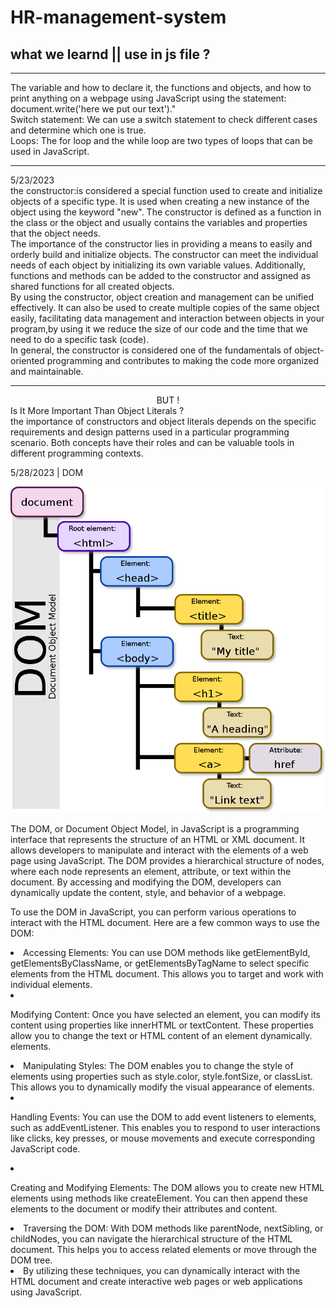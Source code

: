 # HR-management-system

## what we learnd || use in js file ?
<hr>


<p> The variable and how to declare it, the functions and objects, and how to print anything on a webpage using JavaScript using the statement: document.write('here we put our text')."
<br>
Switch statement: We can use a switch statement to check different cases and determine which one is true.
<br>
Loops: The for loop and the while loop are two types of loops that can be used in JavaScript.</p>
<hr>
<p>
5/23/2023 <br>
the constructor:is considered a special function used to create and initialize objects of a specific type. It is used when creating a new instance of the object using the keyword "new". The constructor is defined as a function in the class or the object and usually contains the variables and properties that the object needs.
<br>
The importance of the constructor lies in providing a means to easily and orderly build and initialize objects. The constructor can meet the individual needs of each object by initializing its own variable values. Additionally, functions and methods can be added to the constructor and assigned as shared functions for all created objects.
<br>
By using the constructor, object creation and management can be unified effectively. It can also be used to create multiple copies of the same object easily, facilitating data management and interaction between objects in your program,by using it we reduce the size of our code and the time that we need
to do a specific task (code). 
<br>
In general, the constructor is considered one of the fundamentals of object-oriented programming and contributes to making the code more organized and maintainable.
<hr>
<center> BUT !<br> </center> 
Is It More Important Than Object Literals ?
<br>
the importance of constructors and object literals depends on the specific requirements and design patterns used in a particular programming scenario. Both concepts have their roles and can be valuable tools in different programming contexts.
</p>
<p>
5/28/2023 | DOM <br></p>

![DOM](./assets/856px-DOM-model.png)
<p>
The DOM, or Document Object Model, in JavaScript is a programming interface that represents the structure of an HTML or XML document. It allows developers to manipulate and interact with the elements of a web page using JavaScript. The DOM provides a hierarchical structure of nodes, where each node represents an element, attribute, or text within the document. By accessing and modifying the DOM, developers can dynamically update the content, style, and behavior of a webpage.

<ui>

To use the DOM in JavaScript, you can perform various operations to interact with the HTML document. Here are a few common ways to use the DOM:
<li>
Accessing Elements: You can use DOM methods like getElementById, getElementsByClassName, or getElementsByTagName to select specific elements from the HTML document. This allows you to target and work with individual elements.

</li>
<li>

Modifying Content: Once you have selected an element, you can modify its content using properties like innerHTML or textContent. These properties allow you to change the text or HTML content of an element dynamically.
 elements.

</li>
<li>
Manipulating Styles: The DOM enables you to change the style of elements using properties such as style.color, style.fontSize, or classList. This allows you to dynamically modify the visual appearance of elements.

</li>

<li>


Handling Events: You can use the DOM to add event listeners to elements, such as addEventListener. This enables you to respond to user interactions like clicks, key presses, or mouse movements and execute corresponding JavaScript code.

</li>

<li>


Creating and Modifying Elements: The DOM allows you to create new HTML elements using methods like createElement. You can then append these elements to the document or modify their attributes and content.

</li>

<li>
Traversing the DOM: With DOM methods like parentNode, nextSibling, or childNodes, you can navigate the hierarchical structure of the HTML document. This helps you to access related elements or move through the DOM tree.

</li>
<li>
By utilizing these techniques, you can dynamically interact with the HTML document and create interactive web pages or web applications using JavaScript.
</li>

</ui>


</p>



